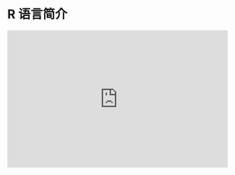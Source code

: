 # R 语言简介

<embed type="application/pdf" width="100%" style="aspect-ratio: 16/10;" src="https://r2.leovan.tech/ds-r/lecture/02-r-language-introduction.pdf#navpanes=0&view=Fit">
